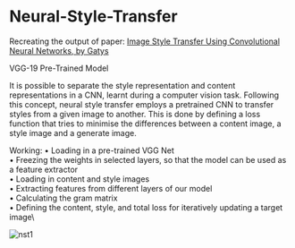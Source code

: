 # Neural-Style-Transfer
Recreating the output of paper: [Image Style Transfer Using Convolutional Neural Networks, by Gatys](https://ieeexplore.ieee.org/document/7780634)

VGG-19 Pre-Trained Model

It is possible to separate the style representation and content representations in a CNN, learnt during a computer vision task. Following this concept, neural style transfer employs a pretrained CNN to transfer styles from a given image to another. This is done by defining a loss function that tries to minimise the differences between a content image, a style image and a generate image.

Working:
•	Loading in a pre-trained VGG Net\
•	Freezing the weights in selected layers, so that the model can be used as a feature extractor\
•	Loading in content and style images\
•	Extracting features from different layers of our model\
•	Calculating the gram matrix\
•	Defining the content, style, and total loss for iteratively updating a target image\

![nst1](https://user-images.githubusercontent.com/47984097/128694170-04d697cd-11cf-48ee-bb4f-f9ac77c81c38.png)

